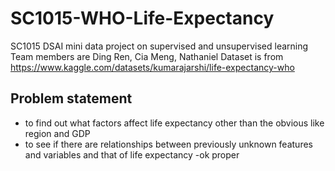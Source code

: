 # SC1015-WHO-Life-Expectancy
 SC1015 DSAI mini data project on supervised and unsupervised learning
Team members are Ding Ren, Cia Meng, Nathaniel
Dataset is from https://www.kaggle.com/datasets/kumarajarshi/life-expectancy-who
## Problem statement
- to find out what factors affect life expectancy other than the obvious like region and GDP
- to see if there are relationships between previously unknown features and variables and that of life expectancy
-ok proper